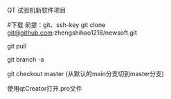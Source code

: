 QT 试验机新软件项目

#下载
前提：git、ssh-key
git clone git@github.com:zhengshihao1218/newsoft.git

git pull

git branch -a 

git checkout master (从默认的main分支切到master分支)

使用qtCreator打开.pro文件
